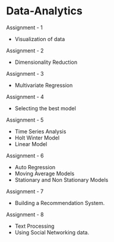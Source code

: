 # Data-Analytics

Assignment - 1
+ Visualization of data

Assignment - 2
+ Dimensionality Reduction

Assignment - 3
+ Multivariate Regression

Assignment - 4
+ Selecting the best model

Assignment - 5
+ Time Series Analysis
+ Holt Winter Model
+ Linear Model

Assignment - 6
+ Auto Regression
+ Moving Average Models
+ Stationary and Non Stationary Models

Assignment - 7
+ Building a Recommendation System.

Assignment - 8
+ Text Processing
+ Using Social Networking data.
